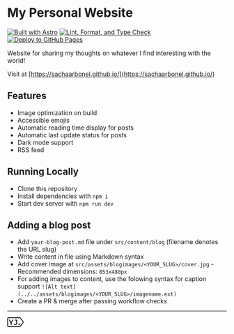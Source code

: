 # My Personal Website

[![Built with Astro](https://astro.badg.es/v2/built-with-astro/tiny.svg)](https://astro.build)
[![Lint, Format, and Type Check](https://github.com/sachaarbonel/sachaarbonel.github.io/actions/workflows/lint.yml/badge.svg)](https://github.com/sachaarbonel/sachaarbonel.github.io/actions/workflows/lint.yml)
[![Deploy to GitHub Pages](https://github.com/sachaarbonel/sachaarbonel.github.io/actions/workflows/deploy.yml/badge.svg)](https://github.com/sachaarbonel/sachaarbonel.github.io/actions/workflows/deploy.yml)

Website for sharing my thoughts on whatever I find interesting with the world!


Visit at [https://sachaarbonel.github.io/](https://sachaarbonel.github.io/)

## Features

- Image optimization on build
- Accessible emojis
- Automatic reading time display for posts
- Automatic last update status for posts
- Dark mode support
- RSS feed

## Running Locally

- Clone this repository
- Install dependencies with `npm i`
- Start dev server with `npm run dev`

## Adding a blog post

- Add `your-blog-post.md` file under `src/content/blog` (filename denotes the URL slug)
- Write content in file using Markdown syntax
- Add cover image at `src/assets/blogimages/<YOUR_SLUG>/cover.jpg` - Recommended dimensions: `853x480px`
- For adding images to content, use the folowing syntax for caption support `![Alt text](../../assets/blogimages/<YOUR_SLUG>/imagename.ext)`
- Create a PR & merge after passing workflow checks

---

<a href="https://sachaarbonel.github.io/" target="_blank"><img style="height: 22px;" src="https://raw.githubusercontent.com/yashjawale/.github/main/docs/logo.svg" alt="Sacha Arbonel"/></a>
